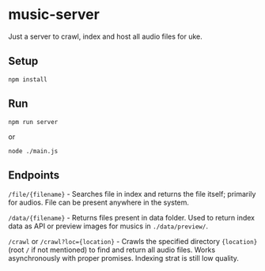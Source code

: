 # music-server

Just a server to crawl, index and host all audio files for uke.

## Setup

```
npm install
```

## Run

```
npm run server
```
or
```
node ./main.js
```

## Endpoints

`/file/{filename}` - Searches file in index and returns the file itself; primarily for audios. File can be present anywhere in the system. 

`/data/{filename}` - Returns files present in data folder. Used to return index data as API or preview images for musics in `./data/preview/`.

`/crawl` or `/crawl?loc={location}` - Crawls the specified directory `{location}` (root `/` if not mentioned) to find and return all audio files. Works asynchronously with proper promises. Indexing strat is still low quality.